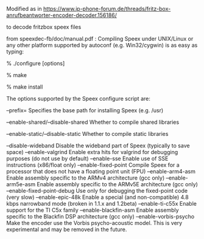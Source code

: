 Modified as in https://www.ip-phone-forum.de/threads/fritz-box-anrufbeantworter-encoder-decoder.156186/

to decode fritzbox speex files



from speexdec-fb/doc/manual.pdf :
Compiling Speex under UNIX/Linux or any other platform supported by autoconf (e.g. Win32/cygwin) is as easy as typing:

% ./configure [options]

% make

% make install

The options supported by the Speex configure script are:

–prefix=<path> Specifies the base path for installing Speex (e.g. /usr)
  
–enable-shared/–disable-shared Whether to compile shared libraries

–enable-static/–disable-static Whether to compile static libraries

–disable-wideband Disable the wideband part of Speex (typically to save space)
–enable-valgrind Enable extra hits for valgrind for debugging purposes (do not use by default)
–enable-sse Enable use of SSE instructions (x86/float only)
–enable-fixed-point Compile Speex for a processor that does not have a floating point unit (FPU)
–enable-arm4-asm Enable assembly specific to the ARMv4 architecture (gcc only)
–enable-arm5e-asm Enable assembly specific to the ARMv5E architecture (gcc only)
–enable-fixed-point-debug Use only for debugging the fixed-point code (very slow)
–enable-epic-48k Enable a special (and non-compatible) 4.8 kbps narrowband mode (broken in 1.1.x and 1.2beta)
–enable-ti-c55x Enable support for the TI C5x family
–enable-blackfin-asm Enable assembly specific to the Blackfin DSP architecture (gcc only)
–enable-vorbis-psycho Make the encoder use the Vorbis psycho-acoustic model. This is very experimental and may be
removed in the future.
